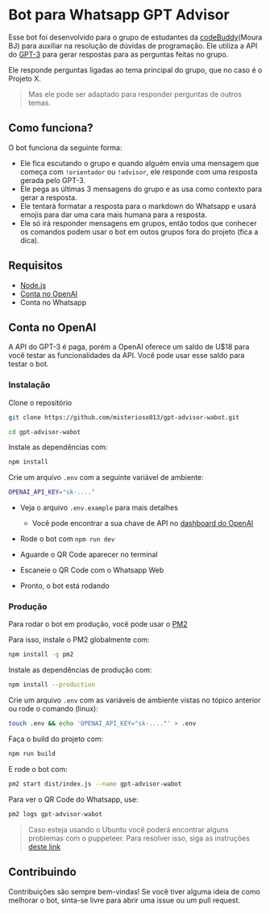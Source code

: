 # Bot para Whatsapp GPT Advisor
Esse bot foi desenvolvido para o grupo de estudantes da [codeBuddy](https://codebuddy.com.br/)(Moura BJ) para auxiliar na resolução de dúvidas de programação. Ele utiliza a API do [GPT-3](https://openai.com/blog/openai-api/) para gerar respostas para as perguntas feitas no grupo.

Ele responde perguntas ligadas ao tema principal do grupo, que no caso é o Projeto X.

> Mas ele pode ser adaptado para responder perguntas de outros temas.

## Como funciona?
O bot funciona da seguinte forma:
- Ele fica escutando o grupo e quando alguém envia uma mensagem que começa com `!orientador` ou `!advisor`, ele responde com uma resposta gerada pelo GPT-3.
- Ele pega as últimas 3 mensagens do grupo e as usa como contexto para gerar a resposta.
- Ele tentará formatar a resposta para o markdown do Whatsapp e usará emojis para dar uma cara mais humana para a resposta.
- Ele só irá responder mensagens em grupos, então todos que conhecer os comandos podem usar o bot em outos grupos fora do projeto (fica a dica).

## Requisitos
- [Node.js](https://nodejs.org/en/)
- [Conta no OpenAI](https://platform.openai.com/)
- Conta no Whatsapp

## Conta no OpenAI
A API do GPT-3 é paga, porém a OpenAI oferece um saldo de U$18 para você testar as funcionalidades da API. Você pode usar esse saldo para testar o bot.
### Instalação
Clone o repositório
```bash
git clone https://github.com/misterioso013/gpt-advisor-wabot.git

cd gpt-advisor-wabot
```
Instale as dependências com:
```bash
npm install
```

Crie um arquivo `.env` com a seguinte variável de ambiente:
```bash
OPENAI_API_KEY="sk-...."
```
- Veja o arquivo `.env.example` para mais detalhes
  - Você pode encontrar a sua chave de API no [dashboard do OpenAI](https://platform.openai.com/account/api-keys)
- Rode o bot com `npm run dev`

- Aguarde o QR Code aparecer no terminal
- Escaneie o QR Code com o Whatsapp Web
- Pronto, o bot está rodando

### Produção

Para rodar o bot em produção, você pode usar o [PM2](https://pm2.keymetrics.io/)

Para isso, instale o PM2 globalmente com:
```bash
npm install -g pm2
```
Instale as dependências de produção com:
```bash
npm install --production
```
Crie um arquivo `.env` com as variáveis de ambiente vistas no tópico anterior ou rode o comando (linux):
```bash
touch .env && echo 'OPENAI_API_KEY="sk-...."' > .env
```

Faça o build do projeto com:
```bash
npm run build
```
E rode o bot com:
```bash
pm2 start dist/index.js --name gpt-advisor-wabot
```
Para ver o QR Code do Whatsapp, use:
```bash
pm2 logs gpt-advisor-wabot
```

> Caso esteja usando o Ubuntu você poderá encontrar alguns problemas com o puppeteer. Para resolver isso, siga as instruções [deste link](https://gist.github.com/misterioso013/5e24019e6e5e6f71432d71c4c966b311)

## Contribuindo
Contribuições são sempre bem-vindas! Se você tiver alguma ideia de como melhorar o bot, sinta-se livre para abrir uma issue ou um pull request.